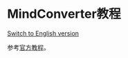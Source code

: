 # MindConverter教程

[Switch to English version](./README.md)

参考[官方教程](https://www.mindspore.cn/mindinsight/docs/zh-CN/master/migrate_3rd_scripts_mindconverter.html)。
